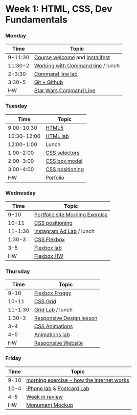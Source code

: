 # Week 1: HTML, CSS, Dev Fundamentals

### Monday

Time    |         Topic
---     | ----------------------
9-11:30 | [Course welcome](https://git.generalassemb.ly/sureshmelvinsigera/AMEX/blob/master/Week1/1-Monday/lessons/1-Course-Welcome/1-course-welcome.md) and [Installfest](https://git.generalassemb.ly/sureshmelvinsigera/AMEX/blob/master/Week1/1-Monday/lessons/2-Installfest/2-installfest.md)
11:30-2 | [Working with Command line](https://git.generalassemb.ly/sureshmelvinsigera/AMEX/blob/master/Week1/1-Monday/lessons/3-Command-Line-Lesson/3-command-line-lesson.md) / lunch
2-3:30  | [Command line lab](https://git.generalassemb.ly/sureshmelvinsigera/AMEX/blob/master/Week1/1-Monday/lessons/4-Command-Line-Lab/4-command-line-lab.md)
3:30-5  | [Git + Github](https://git.generalassemb.ly/sureshmelvinsigera/AMEX/blob/master/Week1/1-Monday/lessons/5-Github-Lesson/5-github-lesson.md)
HW      | [Star Wars Command Line](https://git.generalassemb.ly/sureshmelvinsigera/AMEX/blob/master/Week1/1-Monday/lessons/6-Command-Line-Homework/6-command-line-hw.md)


### Tuesday

Time        |         Topic
---         | ----------------------
9:00-10:30  | [HTML5](https://git.generalassemb.ly/GA-Cognizant/html-css/tree/master/html5-lesson)
10:30-12:00 | [HTML lab](https://git.generalassemb.ly/GA-Cognizant/html-css/tree/master/semantic-html-hw)
12:00-1:00  | Lunch
1:00-2:00   | [CSS selectors](https://git.generalassemb.ly/GA-Cognizant/html-css/tree/master/css-selectors-styling-lesson)
2:00-3:00   | [CSS box model](https://git.generalassemb.ly/GA-Cognizant/html-css/tree/master/css-box-model-lesson)
3:00-4:00   | [CSS positioning]()
HW          | [Porfolio](https://git.generalassemb.ly/sureshmelvinsigera/AMEX/tree/master/Week1/3-Wednesday/code/1-html-css-portfolio)


### Wednesday

Time      |         Topic
---       | ----------------------
9-10      | [Portfolio site Morning Exercise](https://git.generalassemb.ly/GA-Cognizant/html-css/tree/master/html-css-portfolio)
10-11     | [CSS positioning](https://git.generalassemb.ly/GA-Cognizant/html-css/tree/master/css-positioning-lesson)
11-1:30   | [Instagram Ad Lab](https://git.generalassemb.ly/GA-Cognizant/html-css/tree/master/css-positioning-instagram-ad) / lunch
1:30-3    | [CSS Flexbox](https://git.generalassemb.ly/GA-Cognizant/html-css/tree/master/css-flexbox-lesson)
3-5       | [Flexbox lab](https://git.generalassemb.ly/GA-Cognizant/html-css/tree/master/html-css-flexbox-lab)
HW        | [Flexbox HW](https://git.generalassemb.ly/GA-Cognizant/html-css/tree/master/flexbox-homework)


### Thursday

Time     |         Topic
---      | ----------------------
9-10     | [Flexbox Froggy](https://flexboxfroggy.com/)
10-11    | [CSS Grid](https://git.generalassemb.ly/GA-Cognizant/html-css/tree/master/css-grid-lesson)
11-1:30  | [Grid Lab](https://git.generalassemb.ly/GA-Cognizant/html-css/tree/master/css-grid-lab) / lunch
1:30-3   | [Responsive Design lesson](https://git.generalassemb.ly/GA-Cognizant/html-css/tree/master/css-responsive-design-lesson)
3-4      | [CSS Animations](https://git.generalassemb.ly/GA-Cognizant/html-css/tree/master/css-animation-lesson)
4-5      | [Animations lab](https://git.generalassemb.ly/GA-Cognizant/html-css/tree/master/css-animation-lab)
HW       | [Responsive Website](https://git.generalassemb.ly/GA-Cognizant/html-css/tree/master/css-responsive-lab)


### Friday

Time |         Topic
---  | ----------------------
9-10 | [morning exercise - how the internet works](https://git.generalassemb.ly/GA-Cognizant/dev-foundations/blob/master/internet-fundamentals-lesson.md)
10-4 | [iPhone lab](https://git.generalassemb.ly/GA-Cognizant/html-css/tree/master/html-css-cell-phone) & [Postcard Lab](https://git.generalassemb.ly/GA-Cognizant/html-css/tree/master/html-css-postcard-mockup)
4-5  | [Week in review](https://git.generalassemb.ly/GA-Cognizant/additional-material/blob/master/week-in-review.md)
HW   | [Monument Mockup](https://git.generalassemb.ly/GA-Cognizant/html-css/tree/master/html-css-mockup-hw)
